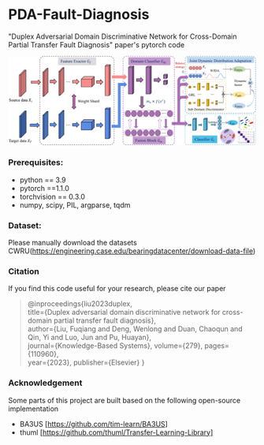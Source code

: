 # PDA-Fault-Diagnosis
"Duplex Adversarial Domain Discriminative Network for Cross-Domain Partial Transfer Fault Diagnosis" paper's pytorch code

![](https://github.com/classifier-domain/PDA-Fault-Diagnosis/blob/main/image/jiegou.png)

### Prerequisites:
- python == 3.9
- pytorch ==1.1.0
- torchvision == 0.3.0
- numpy, scipy, PIL, argparse, tqdm

### Dataset:

Please manually download the datasets CWRU(https://engineering.case.edu/bearingdatacenter/download-data-file)

### Citation
If you find this code useful for your research, please cite our paper

> @inproceedings{liu2023duplex,  
title={Duplex adversarial domain discriminative network for cross-domain partial transfer fault diagnosis},  
author={Liu, Fuqiang and Deng, Wenlong and Duan, Chaoqun and Qin, Yi and Luo, Jun and Pu, Huayan},  
journal={Knowledge-Based Systems},
volume={279},
pages={110960},  
year={2023}, 
publisher={Elsevier} 
}

### Acknowledgement

Some parts of this project are built based on the following open-source implementation
- BA3US [https://github.com/tim-learn/BA3US]
- thuml [https://github.com/thuml/Transfer-Learning-Library]
